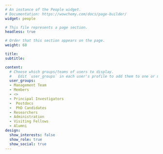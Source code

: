 ```yaml
---
# An instance of the People widget.
# Documentation: https://wowchemy.com/docs/page-builder/
widget: people

# This file represents a page section.
headless: true

# Order that this section appears on the page.
weight: 68

title: 
subtitle:

content:
  # Choose which groups/teams of users to display.
  #   Edit `user_groups` in each user's profile to add them to one or more of these groups.
  user_groups:
  - Management Team
  - Members
  - <>
  - Principal Investigators
  -  Postdocs
  -  PhD Candidates
  - Researchers
  - Administration
  - Visiting Fellows
  - Alumni
design:
  show_interests: false
  show_role: true
  show_social: true
---
```

